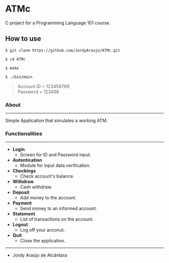 ATMc
=
C project for a Programming Language 101 course.

## How to use

`$ git clone https://github.com/JordyAraujo/ATMc.git`

`$ cd ATMc`

`$ make`

`$ ./bin/main`

> Account ID = 123456789  
> Password = 123456

### About
________
Simple Application that simulates a working ATM.

### Functionalities
______________

* **Login**  
  * Screen for ID and Password input.
* **Autentication**  
  * Module for input data verification.
* **Checkings**  
  * Check account's balance.
* **Withdraw**  
  * Cash withdraw.
* **Deposit**  
  * Add money to the account.
* **Payment**  
  * Send money to an informed account.
* **Statement**  
  * List of transactions on the account.
* **Logout**  
  * Log off your acconut.
* **Quit**  
  * Close the application.
____________________
* Jordy Araújo de Alcântara   
